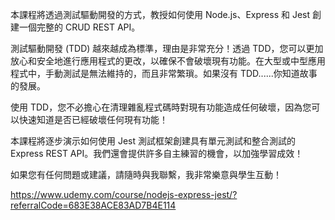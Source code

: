本課程將透過測試驅動開發的方式，教授如何使用 Node.js、Express 和 Jest 創建一個完整的 CRUD REST API。

測試驅動開發 (TDD) 越來越成為標準，理由是非常充分！透過 TDD，您可以更加放心和安全地進行應用程式的更改，以確保不會破壞現有功能。在大型或中型應用程式中，手動測試是無法維持的，而且非常繁瑣。如果沒有 TDD......你知道故事的發展。

使用 TDD，您不必擔心在清理雜亂程式碼時對現有功能造成任何破壞，因為您可以快速知道是否已經破壞任何現有功能！

本課程將逐步演示如何使用 Jest 測試框架創建具有單元測試和整合測試的 Express REST API。我們還會提供許多自主練習的機會，以加強學習成效！

如果您有任何問題或建議，請隨時與我聯繫，我非常樂意與學生互動！

https://www.udemy.com/course/nodejs-express-jest/?referralCode=683E38ACE83AD7B4E114

